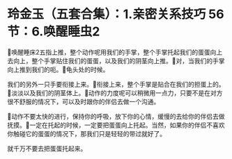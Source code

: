 # 玲金玉（五套合集）：1.亲密关系技巧 56节：6.唤醒睡虫2

🎼唤醒睡床2五指上推，整个动作呢用我们的手掌，整个手掌托起我们的蛋蛋向上去向上，整个手掌贴住我们的蛋蛋，以及我们的阴茎向上推。🎼对，当我们的手掌向上推到我们的呃。🎼龟头处的时候。

我们的另外一只手要衔接上来。🎼衔接上来，整个手掌是贴合在我们的担蛋上的。🎼淡淡以及我们的阴茎体上。🎼动作的力度呢可以稍微用一点力，只要不是在对方很不舒服的情况下，可以及时跟你的伴侣去做一个沟通。

🎼动作不要太快的进行，保持你的呼吸，放下你的心情，缓慢的去给你的伴侣去做抚摸。🎼一定在托起的时候，一定要把蛋蛋向上托起。当然，如果你的伴侣不喜欢你触碰它的蛋蛋的情况下，那我们只是轻轻的带过就好了。

就千万不要去把蛋蛋托起来。